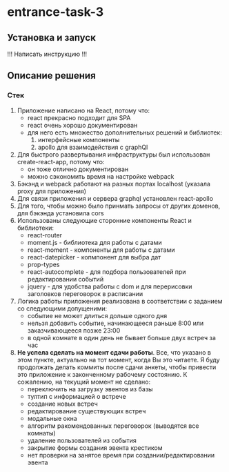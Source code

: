 # entrance-task-3

## Установка и запуск

!!! Написать инструкцию !!!

## Описание решения

### Стек

1. Приложение написано на React, потому что:
	* react прекрасно подходит для SPA
	* react очень хорошо документирован
	* для него есть множество дополнительных решений и библиотек:
		1. интерфейсные компоненты
		2. apollo для взаимодействия с graphQl
2. Для быстрого развертывания инфраструктуры был использован create-react-app, потому что:
	* он тоже отлично документирован
	* можно сэкономить время на настройке webpack
3. Бэкэнд и webpack работают на разных портах localhost (указала proxy для приложения)
4. Для связи приложения и сервера graphql установлен react-apollo 
5. Для того, чтобы можно было принмать запросы от других доменов, для бэкэнда установила cors
6. Использованы следующие сторонние компоненты React и библиотеки: 
	* react-router
	* moment.js - библиотека для работы с датами 
	* react-moment - компоненты для работы с датами 
	* react-datepicker - копмпонент для выбра дат 
	* prop-types
	* react-autocomplete - для подбора пользователей при редактировании событий
	* jquery - для удобства работы с dom и для перерисовки заголовков переговорок в расписании
7. Логика работы приложения реализована в соответствии с заданием со следующими допущеними: 
    * событие не может длиться дольше одного дня
    * нельзя добавить событие, начинающееся раньше 8:00 или заказчивающееся позже 23:00
    * в одной комнате в один день не бывает больше двух встреч за час
8. **Не успела сделать на момент сдачи работы**. Все, что указано в этом пункте, актуально на тот момент, когда Вы это читаете. Я буду продолжать делать коммиты после сдачи анкеты, чтобы привести это приложение к законченному рабочему состоянию. К сожалению, на текущий момент не сделано:
    * переключить на загрузку эвентов из базы
    * тултип с информацией о встрече
    * создание новых встреч
    * редактирование существующих встреч
    * модальные окна
    * алгоритм ракомендованных переговорок (выводятся все комнаты)
    * удаление пользователей из события
    * закрытие формы создания эвента крестиком
    * нет проверки на занятое время при создании/редактировании эвента